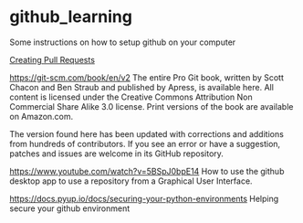 # github_learning
Some instructions on how to setup github on your computer


[Creating Pull Requests](https://docs.github.com/en/pull-requests/collaborating-with-pull-requests/proposing-changes-to-your-work-with-pull-requests/about-pull-requests)


https://git-scm.com/book/en/v2
The entire Pro Git book, written by Scott Chacon and Ben Straub and published by Apress, is available here. All content is licensed under the Creative Commons Attribution Non Commercial Share Alike 3.0 license. Print versions of the book are available on Amazon.com.

The version found here has been updated with corrections and additions from hundreds of contributors. If you see an error or have a suggestion, patches and issues are welcome in its GitHub repository. 


https://www.youtube.com/watch?v=5BSpJ0bpE14
How to use the github desktop app to use a repository from a Graphical User Interface.



https://docs.pyup.io/docs/securing-your-python-environments
Helping secure your github environment
